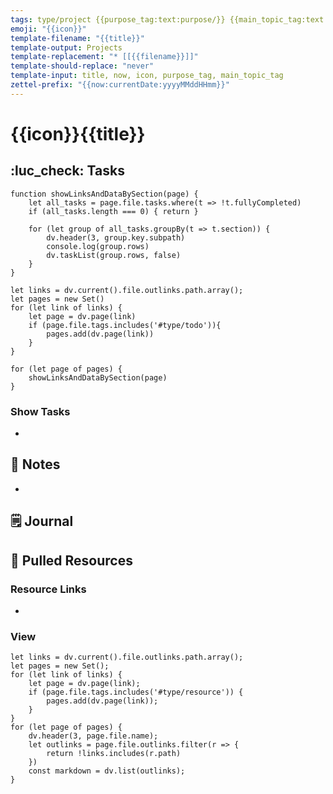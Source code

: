 ```yaml
---
tags: type/project {{purpose_tag:text:purpose/}} {{main_topic_tag:text:topic/}}
emoji: "{{icon}}"
template-filename: "{{title}}"
template-output: Projects
template-replacement: "* [[{{filename}}]]"
template-should-replace: "never" 
template-input: title, now, icon, purpose_tag, main_topic_tag
zettel-prefix: "{{now:currentDate:yyyyMMddHHmm}}"
---
```


# {{icon}}{{title}}

## :luc_check: Tasks
```dataviewjs
function showLinksAndDataBySection(page) {
	let all_tasks = page.file.tasks.where(t => !t.fullyCompleted)
	if (all_tasks.length === 0) { return }

	for (let group of all_tasks.groupBy(t => t.section)) {
		dv.header(3, group.key.subpath)
		console.log(group.rows)
		dv.taskList(group.rows, false)
	}
}

let links = dv.current().file.outlinks.path.array();
let pages = new Set()
for (let link of links) {
	let page = dv.page(link)
	if (page.file.tags.includes('#type/todo')){
		pages.add(dv.page(link))
	}
}

for (let page of pages) {
	showLinksAndDataBySection(page)
}
```
### Show Tasks
* 

## 📃 Notes
* 

## 🗒️ Journal


## 📑 Pulled Resources
### Resource Links
* 

### View
```dataviewjs 
let links = dv.current().file.outlinks.path.array();
let pages = new Set();
for (let link of links) {
	let page = dv.page(link);
	if (page.file.tags.includes('#type/resource')) {
		pages.add(dv.page(link));
	}
}
for (let page of pages) {
	dv.header(3, page.file.name);
	let outlinks = page.file.outlinks.filter(r => {
		return !links.includes(r.path)
	})
	const markdown = dv.list(outlinks);
}
```
